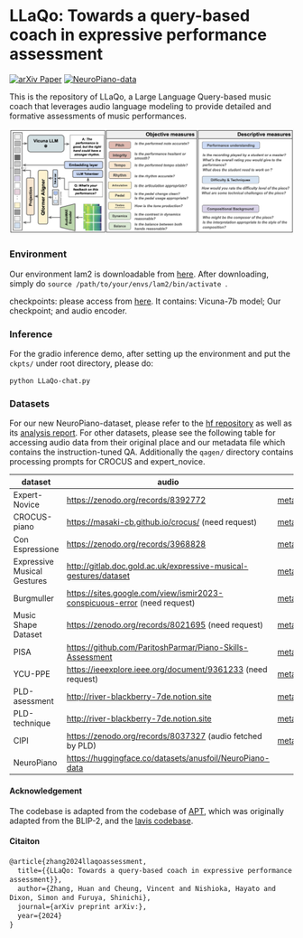 # LLaQo: Towards a query-based coach in expressive performance assessment
[![arXiv Paper](https://img.shields.io/badge/arXiv-Paper-brightgreen)]() [![NeuroPiano-data](https://img.shields.io/badge/neuropiano-data-orange)](https://huggingface.co/datasets/anusfoil/NeuroPiano-data) 

This is the repository of LLaQo, a Large Language Query-based music coach that leverages audio language modeling to provide detailed and formative assessments of music performances. 

![plot](doc/llaqo_figure.png)

### Environment

Our environment lam2 is downloadable from [here](https://huggingface.co/anusfoil/LLaQo-ckpts). After downloading, simply do ```source /path/to/your/envs/lam2/bin/activate ```.

checkpoints: please access from [here](https://huggingface.co/anusfoil/LLaQo-ckpts). It contains: Vicuna-7b model; Our checkpoint; and audio encoder. 


### Inference

For the gradio inference demo, after setting up the environment and put the ```ckpts/``` under root directory, please do:
```
python LLaQo-chat.py 
```

### Datasets

For our new NeuroPiano-dataset, please refer to the [hf repository](https://huggingface.co/datasets/anusfoil/NeuroPiano-data) as well as its [analysis report](). For other datasets, please see the following table for accessing audio data from their original place and our metadata file which contains the instruction-tuned QA. Additionally the ```qagen/``` directory contains processing prompts for CROCUS and expert_novice.

| dataset                       | audio                                                                    | metadata |
|-------------------------------|--------------------------------------------------------------------------|----------|
| Expert-Novice                 | https://zenodo.org/records/8392772                                       |  [metadatas/expert_novice/evaluation_qa.csv](metadatas/expert_novice/evaluation_qa.csv)        |
| CROCUS-piano                  | https://masaki-cb.github.io/crocus/ (need request)                       |  [metadatas/crocus/evaluation_qa.csv](metadatas/crocus/evaluation_qa.csv)        |
| Con Espressione               | https://zenodo.org/records/3968828                                       |  [metadatas/con_espressione/audio_qa.csv](metadatas/con_espressione/audio_qa.csv)        |
| Expressive Musical Gestures | http://gitlab.doc.gold.ac.uk/expressive-musical-gestures/dataset         |  [metadatas/expressive_musical_gestures/audio_qa.csv](metadatas/expressive_musical_gestures/audio_qa.csv)        |
| Burgmuller                    | https://sites.google.com/view/ismir2023-conspicuous-error (need request) |  [metadatas/Burgmuller/audio_qa.csv](metadatas/Burgmuller/audio_qa.csv)        |
| Music Shape Dataset           | https://zenodo.org/records/8021695 (need request)                        | [metadatas/music_shape_dataset/audio_qa.csv](metadatas/music_shape_dataset/audio_qa.csv)         |
| PISA                          | https://github.com/ParitoshParmar/Piano-Skills-Assessment                |  [metadatas/PISA/Annotations_v2.csv](metadatas/PISA/Annotations_v2.csv)        |
| YCU-PPE                       | https://ieeexplore.ieee.org/document/9361233 (need request)              | [metadatas/YCU-PPE-III/audio_qa.csv](metadatas/YCU-PPE-III/audio_qa.csv)         |
| PLD-asessment                     | http://river-blackberry-7de.notion.site                                  |  [metadatas/PianoJudge/audio_qa.csv](metadatas/PianoJudge/audio_qa.csv)        |
| PLD-technique                     | http://river-blackberry-7de.notion.site                                  |  [metadatas/techniques/audio_qa.csv](metadatas/techniques/audio_qa.csv)        |
| CIPI                          | https://zenodo.org/records/8037327 (audio fetched by PLD)                | [metadatas/difficulty_cipi/audio_qa.csv](metadatas/difficulty_cipi/audio_qa.csv)         |
| NeuroPiano                    | https://huggingface.co/datasets/anusfoil/NeuroPiano-data                 |          |


#### Acknowledgement

The codebase is adapted from the codebase of [APT](https://arxiv.org/abs/2312.00249), which was originally adapted from the BLIP-2, and the [lavis codebase](https://github.com/salesforce/LAVIS).  


#### Citaiton
```
@article{zhang2024llaqoassessment,
  title={{LLaQo: Towards a query-based coach in expressive performance assessment}},
  author={Zhang, Huan and Cheung, Vincent and Nishioka, Hayato and Dixon, Simon and Furuya, Shinichi},
  journal={arXiv preprint arXiv:},
  year={2024}
}
```

